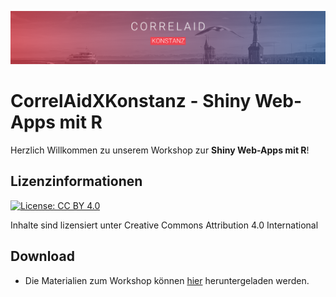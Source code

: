 ![CorrelAid X Konstanz Header](https://github.com/CorrelAid/correlaidx-kn-shiny/blob/main/assets/img/header.png?raw=true)

# CorrelAidXKonstanz - Shiny Web-Apps mit R

Herzlich Willkommen zu unserem Workshop zur **Shiny Web-Apps mit R**!

## Lizenzinformationen
[![License: CC BY 4.0](https://img.shields.io/badge/License-CC%20BY%204.0-lightgrey.svg)](https://creativecommons.org/licenses/by/4.0/deed.de)

Inhalte sind lizensiert unter Creative Commons Attribution 4.0 International

## Download
- Die Materialien zum Workshop können [hier](https://github.com/CorrelAid/correlaidx-kn-shiny/archive/main.zip) heruntergeladen werden.
